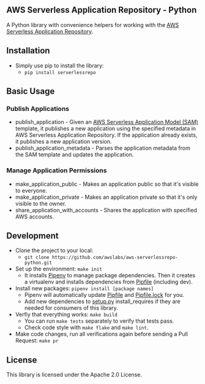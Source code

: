 ## AWS Serverless Application Repository - Python

A Python library with convenience helpers for working with the [AWS Serverless Application Repository](https://aws.amazon.com/serverless/serverlessrepo/).

## Installation
* Simply use pip to install the library:
    * `pip install serverlessrepo`

## Basic Usage
### Publish Applications
* publish_application - Given an [AWS Serverless Application Model (SAM)](https://github.com/awslabs/serverless-application-model/blob/master/versions/2016-10-31.md) template, it publishes a new application using the specified metadata in AWS Serverless Application Repository. If the application already exists, it publishes a new application version.
* publish_application_metadata - Parses the application metadata from the SAM template and updates the application.

### Manage Application Permissions
* make_application_public - Makes an application public so that it's visible to everyone.
* make_application_private - Makes an application private so that it's only visible to the owner.
* share_application_with_accounts - Shares the application with specified AWS accounts.

## Development
* Clone the project to your local:
    * `git clone https://github.com/awslabs/aws-serverlessrepo-python.git`
* Set up the environment: `make init`
    * It installs [Pipenv](https://github.com/pypa/pipenv) to manage package dependencies. Then it creates a virtualenv and installs dependencies from [Pipfile](./Pipfile) (including dev).
* Install new packages: `pipenv install [package names]`
    * Pipenv will automatically update [Pipfile](./Pipfile) and [Pipfile.lock](./Pipfile.lock) for you.
    * Add new dependencies to [setup.py](./setup.py) install_requires if they are needed for consumers of this library.
* Verfiy that everything works: `make build`
    * You can run `make tests` separately to verify that tests pass.
    * Check code style with `make flake` and `make lint`.
* Make code changes, run all verifications again before sending a Pull Request: `make pr`

## License

This library is licensed under the Apache 2.0 License.
